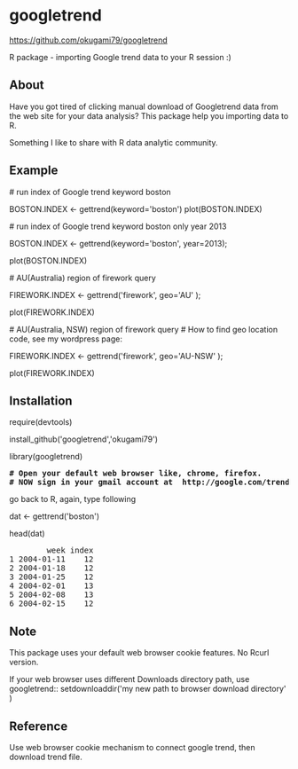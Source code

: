 googletrend
===========
https://github.com/okugami79/googletrend
 

R package - importing Google trend data to your R session :)   

About
----
Have you got tired of clicking manual download of Googletrend data from the web site for your data analysis? This package help you importing data to R. 

Something I like to share with R data analytic community.   
  
Example 
----

\# run index of Google trend keyword boston

BOSTON.INDEX <- gettrend(keyword='boston')
plot(BOSTON.INDEX)


\# run index of Google trend keyword boston only year 2013

BOSTON.INDEX <- gettrend(keyword='boston', year=2013);

plot(BOSTON.INDEX)


\# AU(Australia) region of firework query 

FIREWORK.INDEX <- gettrend('firework', geo='AU' );

plot(FIREWORK.INDEX)

\# AU(Australia, NSW) region of firework query 
\# How to find geo location code, see my wordpress page: 

FIREWORK.INDEX <- gettrend('firework', geo='AU-NSW' );

plot(FIREWORK.INDEX)


Installation 
----
require(devtools) 

install_github('googletrend','okugami79')

library(googletrend)

<pre>
<b># Open your default web browser like, chrome, firefox. 
# NOW sign in your gmail account at  http://google.com/trends </b> 
</pre>
go back to R, again, type following 


dat <- gettrend('boston')

head(dat)

<pre>
        week index
1 2004-01-11    12
2 2004-01-18    12
3 2004-01-25    12
4 2004-02-01    13
5 2004-02-08    13
6 2004-02-15    12
</pre> 


Note 
----

This package uses your default web browser cookie features. No Rcurl version.  

If your web browser uses different Downloads directory path, use googletrend:: 
setdownloaddir('my new path to browser download directory' )

Reference
-----
Use web browser cookie mechanism to connect google trend, then download trend file. 

